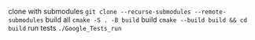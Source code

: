 clone with submodules `git clone --recurse-submodules --remote-submodules`
build all `cmake -S . -B build`
build  `cmake --build build && cd build`
run tests  `./Google_Tests_run`

